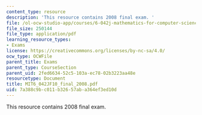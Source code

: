 ```yaml
---
content_type: resource
description: 'This resource contains 2008 final exam. '
file: /ol-ocw-studio-app/courses/6-042j-mathematics-for-computer-science-fall-2010/7a388c9bc011b32657aba364ef3ed10d_MIT6_042JF10_final_2008.pdf
file_size: 250144
file_type: application/pdf
learning_resource_types:
- Exams
license: https://creativecommons.org/licenses/by-nc-sa/4.0/
ocw_type: OCWFile
parent_title: Exams
parent_type: CourseSection
parent_uid: 2fed6634-52c5-103a-ec78-02b3223aa48e
resourcetype: Document
title: MIT6_042JF10_final_2008.pdf
uid: 7a388c9b-c011-b326-57ab-a364ef3ed10d
---
```

This resource contains 2008 final exam. 